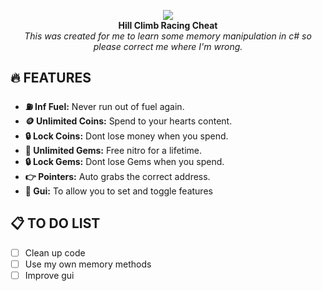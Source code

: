 <p align="center">
  <img src="[https://user-images.githubusercontent.com/73314940/227033966-765bde5a-438d-4b97-844b-f70c67ac6352.jpg](https://static.wikia.nocookie.net/hillclimbracing4735/images/5/5c/HillClimbRacing.jpg/revision/latest/scale-to-width-down/700?cb=20161123001144)"><br>
  <strong>Hill Climb Racing Cheat</strong><br>
  <em>This was created for me to learn some memory manipulation in c# so please correct me where I'm wrong.</em>
</p>

## 🔥 FEATURES
- **⛽ Inf Fuel:** Never run out of fuel again.
- **🪙 Unlimited Coins:** Spend to your hearts content.
- **🔒 Lock Coins:** Dont lose money when you spend.
- **💎 Unlimited Gems:** Free nitro for a lifetime.
- **🔒 Lock Gems:** Dont lose Gems when you spend.
- **👉 Pointers:** Auto grabs the correct address.
- **👀 Gui:** To allow you to set and toggle features

## 📋 TO DO LIST
- [ ] Clean up code
- [ ] Use my own memory methods
- [ ] Improve gui

